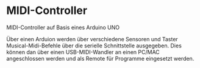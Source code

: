 # MIDI-Controller
MIDI-Controller auf Basis eines Arduino UNO

Über einen Arduion werden über verschiedene Sensoren und Taster Musical-Midi-Befehle über die serielle Schnittstelle ausgegeben. Dies können dan über einen USB-MIDI-Wandler an einen PC/MAC angeschlossen werden und als Remote für Programme eingesetzt werden.
